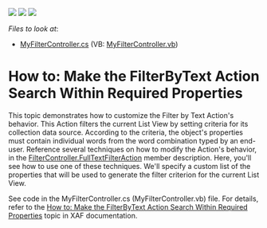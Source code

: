 <!-- default badges list -->
![](https://img.shields.io/endpoint?url=https://codecentral.devexpress.com/api/v1/VersionRange/134575087/10.1.4%2B)
[![](https://img.shields.io/badge/Open_in_DevExpress_Support_Center-FF7200?style=flat-square&logo=DevExpress&logoColor=white)](https://supportcenter.devexpress.com/ticket/details/E231)
[![](https://img.shields.io/badge/📖_How_to_use_DevExpress_Examples-e9f6fc?style=flat-square)](https://docs.devexpress.com/GeneralInformation/403183)
<!-- default badges end -->
<!-- default file list -->
*Files to look at*:

* [MyFilterController.cs](./CS/HowToChangeFilterByTextAction.Module/MyFilterController.cs) (VB: [MyFilterController.vb](./VB/HowToChangeFilterByTextAction.Module/MyFilterController.vb))
<!-- default file list end -->
# How to: Make the FilterByText Action Search Within Required Properties


<p>This topic demonstrates how to customize the Filter by Text Action's behavior. This Action filters the current List View by setting criteria for its collection data source. According to the criteria, the object's properties must contain individual words from the word combination typed by an end-user. Reference several techniques on how to modify the Action's behavior, in the <a href="http://documentation.devexpress.com/#Xaf/DevExpressExpressAppSystemModuleFilterController_FullTextFilterActiontopic">FilterController.FullTextFilterAction</a> member description. Here, you'll see how to use one of these techniques. We'll specify a custom list of the properties that will be used to generate the filter criterion for the current List View.</p><p>See code in the MyFilterController.cs (MyFilterController.vb) file. For details, refer to the <a href="http://documentation.devexpress.com/#Xaf/CustomDocument2923">How to: Make the FilterByText Action Search Within Required Properties</a>  topic in XAF documentation.</p>

<br/>


